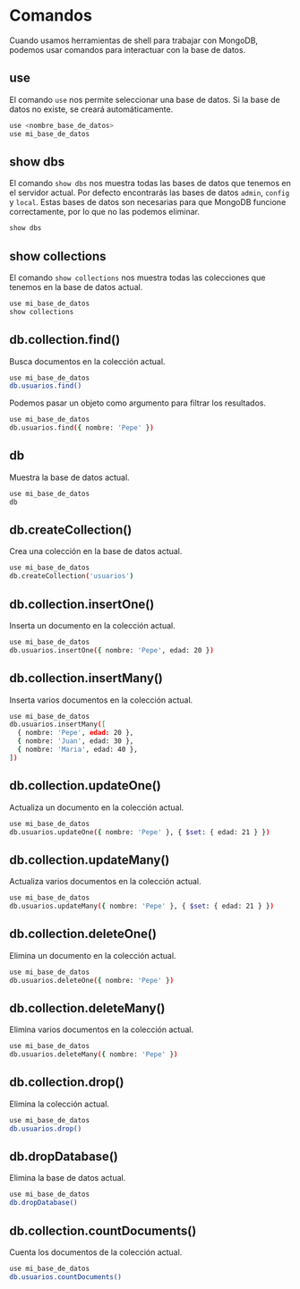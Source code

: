 # Comandos

Cuando usamos herramientas de shell para trabajar con MongoDB, podemos usar comandos para interactuar con la base de datos. 

## use

El comando `use` nos permite seleccionar una base de datos. Si la base de datos no existe, se creará automáticamente.

```bash
use <nombre_base_de_datos>
use mi_base_de_datos
```

## show dbs

El comando `show dbs` nos muestra todas las bases de datos que tenemos en el servidor actual. Por defecto encontrarás las bases de datos `admin`, `config` y `local`. Estas bases de datos son necesarias para que MongoDB funcione correctamente, por lo que no las podemos eliminar.

```bash
show dbs
```

## show collections

El comando `show collections` nos muestra todas las colecciones que tenemos en la base de datos actual.

```bash
use mi_base_de_datos
show collections
```

## db.collection.find()

Busca documentos en la colección actual.

```bash
use mi_base_de_datos
db.usuarios.find()
```

Podemos pasar un objeto como argumento para filtrar los resultados.

```bash
use mi_base_de_datos
db.usuarios.find({ nombre: 'Pepe' })
```

## db

Muestra la base de datos actual.

```bash
use mi_base_de_datos
db
```

## db.createCollection()

Crea una colección en la base de datos actual.

```bash
use mi_base_de_datos
db.createCollection('usuarios')
```

## db.collection.insertOne()

Inserta un documento en la colección actual.

```bash
use mi_base_de_datos
db.usuarios.insertOne({ nombre: 'Pepe', edad: 20 })
```

## db.collection.insertMany()

Inserta varios documentos en la colección actual.

```bash
use mi_base_de_datos
db.usuarios.insertMany([
  { nombre: 'Pepe', edad: 20 },
  { nombre: 'Juan', edad: 30 },
  { nombre: 'Maria', edad: 40 },
])
```

## db.collection.updateOne()

Actualiza un documento en la colección actual.

```bash
use mi_base_de_datos
db.usuarios.updateOne({ nombre: 'Pepe' }, { $set: { edad: 21 } })
```

## db.collection.updateMany()

Actualiza varios documentos en la colección actual.

```bash
use mi_base_de_datos
db.usuarios.updateMany({ nombre: 'Pepe' }, { $set: { edad: 21 } })
```

## db.collection.deleteOne()

Elimina un documento en la colección actual.

```bash
use mi_base_de_datos
db.usuarios.deleteOne({ nombre: 'Pepe' })
```

## db.collection.deleteMany()

Elimina varios documentos en la colección actual.

```bash
use mi_base_de_datos
db.usuarios.deleteMany({ nombre: 'Pepe' })
```

## db.collection.drop()

Elimina la colección actual.

```bash
use mi_base_de_datos
db.usuarios.drop()
```

## db.dropDatabase()

Elimina la base de datos actual.

```bash
use mi_base_de_datos
db.dropDatabase()
```

## db.collection.countDocuments()

Cuenta los documentos de la colección actual.

```bash
use mi_base_de_datos
db.usuarios.countDocuments()
```

